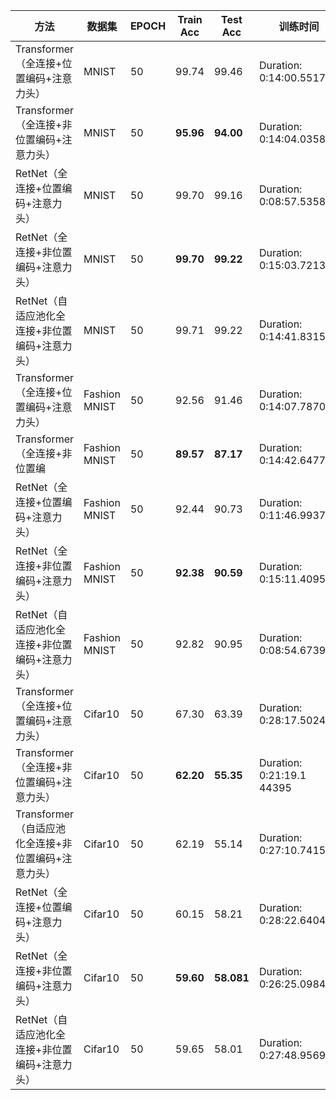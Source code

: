 | 方法                                                | 数据集        | EPOCH | Train Acc       | Test Acc         | 训练时间                  |
| --------------------------------------------------- | ------------- | ----- | --------------- | ---------------- | ------------------------- |
| Transformer（全连接+位置编码+注意力头）             | MNIST         | 50    | 99.74           | 99.46            | Duration: 0:14:00.551797  |
| Transformer（全连接+非位置编码+注意力头）           | MNIST         | 50    | **95.96** | **94.00**  | Duration: 0:14:04.035827  |
| RetNet（全连接+位置编码+注意力头）                  | MNIST         | 50    | 99.70           | 99.16            | Duration: 0:08:57.535826  |
| RetNet（全连接+非位置编码+注意力头）                | MNIST         | 50    | **99.70** | **99.22**  | Duration: 0:15:03.721353  |
| RetNet（自适应池化全连接+非位置编码+注意力头）      | MNIST         | 50    | 99.71           | 99.22            | Duration: 0:14:41.831584  |
| Transformer（全连接+位置编码+注意力头）             | Fashion MNIST | 50    | 92.56           | 91.46            | Duration: 0:14:07.787057  |
| Transformer（全连接+非位置编                        | Fashion MNIST | 50    | **89.57** | **87.17**  | Duration: 0:14:42.647711  |
| RetNet（全连接+位置编码+注意力头）                  | Fashion MNIST | 50    | 92.44           | 90.73            | Duration: 0:11:46.993710  |
| RetNet（全连接+非位置编码+注意力头）                | Fashion MNIST | 50    | **92.38** | **90.59**  | Duration: 0:15:11.409545  |
| RetNet（自适应池化全连接+非位置编码+注意力头）      | Fashion MNIST | 50    | 92.82           | 90.95            | Duration: 0:08:54.673953  |
| Transformer（全连接+位置编码+注意力头）             | Cifar10       | 50    | 67.30           | 63.39            | Duration: 0:28:17.502421  |
| Transformer（全连接+非位置编码+注意力头）           | Cifar10       | 50    | **62.20** | **55.35**  | Duration: 0:21:19.1 44395 |
| Transformer（自适应池化全连接+非位置编码+注意力头） | Cifar10       | 50    | 62.19           | 55.14            | Duration: 0:27:10.741584  |
| RetNet（全连接+位置编码+注意力头）                  | Cifar10       | 50    | 60.15           | 58.21            | Duration: 0:28:22.640406  |
| RetNet（全连接+非位置编码+注意力头）                | Cifar10       | 50    | **59.60** | **58.081** | Duration: 0:26:25.098442  |
| RetNet（自适应池化全连接+非位置编码+注意力头）      | Cifar10       | 50    | 59.65           | 58.01            | Duration: 0:27:48.956995  |
